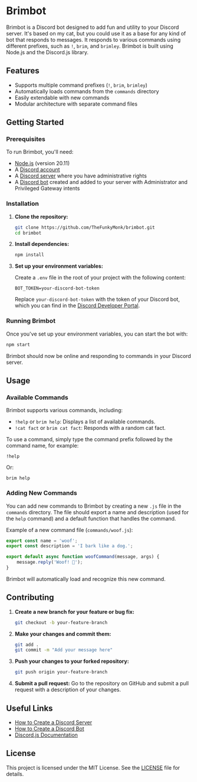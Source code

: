 
# Brimbot

Brimbot is a Discord bot designed to add fun and utility to your Discord server. It's based on my cat, but you could use it as a base for any kind of bot that responds to messages. It responds to various commands using different prefixes, such as `!`, `brim`, and `brimley`. Brimbot is built using Node.js and the Discord.js library.

## Features

- Supports multiple command prefixes (`!`, `brim`, `brimley`)
- Automatically loads commands from the `commands` directory
- Easily extendable with new commands
- Modular architecture with separate command files

## Getting Started

### Prerequisites

To run Brimbot, you'll need:

- [Node.js](https://nodejs.org/) (version 20.11)
- A [Discord account](https://discord.com/)
- A [Discord server](https://support.discord.com/hc/en-us/articles/204849977-How-do-I-create-a-server-) where you have administrative rights
- A [Discord bot](https://discordjs.guide/preparations/setting-up-a-bot-application.html#creating-your-bot) created and added to your server with Administrator and Privileged Gateway intents

### Installation

1. **Clone the repository:**

	```bash
	git clone https://github.com/TheFunkyMonk/brimbot.git
	cd brimbot
	```

2. **Install dependencies:**

	```bash
	npm install
	```

3. **Set up your environment variables:**

	Create a `.env` file in the root of your project with the following content:

	```env
	BOT_TOKEN=your-discord-bot-token
	```

	Replace `your-discord-bot-token` with the token of your Discord bot, which you can find in the [Discord Developer Portal](https://discord.com/developers/applications).

### Running Brimbot

Once you've set up your environment variables, you can start the bot with:

```bash
npm start
```

Brimbot should now be online and responding to commands in your Discord server.

## Usage

### Available Commands

Brimbot supports various commands, including:

- `!help` or `brim help`: Displays a list of available commands.
- `!cat fact` or `brim cat fact`: Responds with a random cat fact.

To use a command, simply type the command prefix followed by the command name, for example:

```
!help
```

Or:

```
brim help
```

### Adding New Commands

You can add new commands to Brimbot by creating a new `.js` file in the `commands` directory. The file should export a name and description (used for the `help` command) and a default function that handles the command.

Example of a new command file (`commands/woof.js`):

```javascript
export const name = 'woof';
export const description = 'I bark like a dog.';

export default async function woofCommand(message, args) {
	message.reply('Woof! 🐶');
}
```

Brimbot will automatically load and recognize this new command.

## Contributing

1. **Create a new branch for your feature or bug fix:**

	```bash
	git checkout -b your-feature-branch
	```

2. **Make your changes and commit them:**

	```bash
	git add .
	git commit -m "Add your message here"
	```

3. **Push your changes to your forked repository:**

	```bash
	git push origin your-feature-branch
	```

4. **Submit a pull request:** Go to the repository on GitHub and submit a pull request with a description of your changes.

## Useful Links

- [How to Create a Discord Server](https://support.discord.com/hc/en-us/articles/204849977-How-do-I-create-a-server-)
- [How to Create a Discord Bot](https://discordjs.guide/preparations/setting-up-a-bot-application.html#creating-your-bot)
- [Discord.js Documentation](https://discord.js.org/#/)

## License

This project is licensed under the MIT License. See the [LICENSE](LICENSE) file for details.
